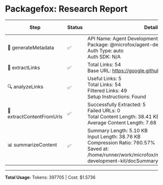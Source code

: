 # Packagefox: Research Report

| Step | Status | Details | Token Usage | Total Tokens |
|------|--------|---------|-------------|--------------|
| 📝 generateMetadata | ✅ | API Name: Agent Development Kit<br>Package: @microfox/agent-development-kit<br>Auth Type: auto<br>Auth SDK: N/A | 361 + 79 = 440 | 440 |
| 🔗 extractLinks | ✅ | Total Links: 54<br>Base URL: https://google.github.io/adk-docs/ | - | - |
| 🔍 analyzeLinks | ✅ | Useful Links: 5<br>Total Links: 54<br>Filtered Links: 49<br>Setup Instructions: Found | 1352 + 175 = 1527 | 1527 |
| 📄 extractContentFromUrls | ✅ | Successfully Extracted: 5<br>Failed URLs: 0<br>Total Content Length: 38.41 KB<br>Average Content Length: 7.68 KB | - | - |
| 📊 summarizeContent | ✅ | Summary Length: 5.10 KB<br>Input Length: 38.76 KB<br>Compression Ratio: 760.57%<br>Saved at: /home/runner/work/microfox/microfox/packages/agent-development-kit/docSummary.md | 9944 + 1253 = 11197 | 11197 |

---
**Total Usage:** Tokens: 397705 | Cost: $1.5736